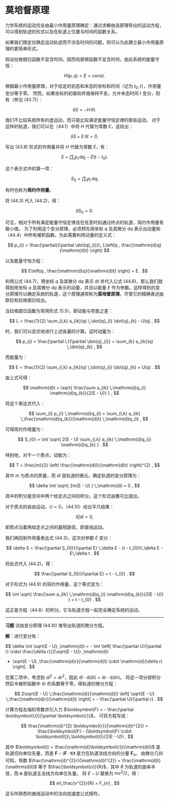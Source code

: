# 莫培督原理

力学系统的运动完全由最小作用量原理确定：通过求解由该原理导出的运动方程，可以得到轨迹的形式以及在轨道上位置与时间的函数关系。

如果我们限定仅确定运动轨迹而不涉及时间的问题，则可以为此建立最小作用量原理的更简单形式。

假设拉格朗日函数不显含时间，因而哈密顿函数不显含时间，由此系统的能量守恒：

$$
H(p , q) = E = \mathrm{const}.
$$

根据最小作用量原理，对于给定的初态和末态的坐标和时间（记为 $t_{0}, t$），作用量变分等于零。
然而，如果坐标的初值和终值保持不变，允许末态时间 $t$ 变分，则有（参见 (43.7)）：

$$
\delta S = - H\,\delta t .
$$

我们不比较系统所有的虚运动，而只是比较满足能量守恒定律的那些运动。
对于这样的轨道，我们可以在（44.1）中将 $H$ 代替为常数 $E$，这给出：

$$
\delta S + E\,\delta t = 0 .
$$

写出 (43.8) 形式的作用量并将 $H$ 代替为常数 $E$，有：

$$
S = \int \sum_{i} p_{i}\,\mathrm{d}q_{i} - E (t - t_{0}) .
$$

这个表示式中的第一项：

$$
S_{0} = \int \sum_{i} p_{i} \,\mathrm{d}q_{i}
$$

有时也称为**简约作用量**。

将 (44.3) 代入 (44.2)，得：

$$
\delta S_{0} = 0 .
$$

可见，相对于所有满足能量守恒定律且在任意时刻通过终点的轨道，简约作用量有极小值。
为了利用这个变分原理，必须预先用坐标 $q$ 及其微分 $\mathrm{d}q$ 表示出动量和（44.4）中所有被积函数。为此需要利用动量的定义式：

$$
p_{i} = \frac{\partial}{\partial \dot{q}_{i}}\, L\left(q , \frac{\mathrm{d}q}{\mathrm{d}t} \right)
$$

以及能量守恒方程：

$$
E\left(q , \frac{\mathrm{d}q}{\mathrm{d}t} \right) = E .
$$

利用公式 (44.7)，用坐标 $q$ 及其微分 $\mathrm{d}q$ 表示 $\mathrm{d}t$ 并代入公式 (44.6)，那么我们就得到用坐标 $q$ 及其微分 $\mathrm{d}q$ 表示的动量，并且以能量 $E$ 作为参数。这样得到的变分原理可以确定系统的轨道，这个原理通常称为**莫培督原理**，尽管它的精确表述由欧拉和拉格朗日给出。

当拉格朗日函数为常用形式 (5.5)，即动能与势能之差：

$$
L = \frac{1}{2} \sum_{i,k} a_{ik}(q) \,\dot{q}_{i} \dot{q}_{k} - U(q) ,
$$

时，我们可以显式地进行上述各量的计算。这时动量为：

$$
p_{i} = \frac{\partial L}{\partial \dot{q}_{i}} = \sum_{k} a_{ik}(q) \,\dot{q}_{k} ,
$$

而能量为：

$$
E = \frac{1}{2} \sum_{i,k} a_{ik}(q) \,\dot{q}_{i} \dot{q}_{k} + U(q) .
$$

由上式可得：

$$
\mathrm{d}t = \sqrt{ \frac{\sum a_{ik} \,\mathrm{d}q_{i} \mathrm{d}q_{k}}{2(E - U)} } ,
$$

将这个表达式代入：

$$
\sum_{i} p_{i} \,\mathrm{d}q_{i} = \sum_{i,k} a_{ik} \,\frac{\mathrm{d}q_{k}}{\mathrm{d}t} \,\mathrm{d}q_{i} ,
$$

可得简约作用量为：

$$
S_{0} = \int \sqrt{ 2(E - U) \sum_{i,k} a_{ik} \,\mathrm{d}q_{i} \mathrm{d}q_{k} } .
$$

特别地，对于一个质点，动能为：

$$
T = \frac{m}{2} \left( \frac{\mathrm{d}l}{\mathrm{d}t} \right)^{2} ,
$$

其中 $m$ 为质点的质量，而 $\mathrm{d}l$ 是轨道的微元，确定轨道的变分原理为：

$$
\delta \int \sqrt{ 2m(E - U) } \,\mathrm{d}l = 0 ,
$$

其中的积分是空间中两个给定点之间的积分。这个形式由雅可比提出。

对于质点的自由运动，$U = 0$，（44.10）给出平凡结果：

$$
\delta \int \mathrm{d}l = 0 ,
$$

即质点沿着两给定点之间的最短路径，即直线运动。

我们再回到作用量表达式 (44.3)，这次对参数 $E$ 变分：

$$
\delta S = \frac{\partial S_{0}}{\partial E} \,\delta E - (t - t_{0})\,\delta E - E\,\delta t .
$$

将此式代入 (44.2)，得：

$$
\frac{\partial S_{0}}{\partial E} = t - t_{0} .
$$

对于形式为 (44.9) 的简约作用量，这个等式变为：

$$
\int \sqrt{ \frac{\sum a_{ik} \,\mathrm{d}q_{i} \mathrm{d}q_{k}}{2(E - U)} } = t - t_{0} .
$$

这正是方程（44.8）的积分。它与轨道方程一起完全确定系统的运动。

---

**习题**
试由变分原理 (44.10) 推导出轨道的微分方程。

**解**：进行变分有：

$$
\delta \int \sqrt{E - U} \,\mathrm{d}l
= - \int \left[ \frac{\partial U}{\partial r} \cdot \frac{\delta r}{2\sqrt{E - U}} \,\mathrm{d}l
- \sqrt{E - U} \,\frac{\mathrm{d}r}{\mathrm{d}l} \cdot \mathrm{d}(\delta r) \right] .
$$

在第二项中，考虑到 $\mathrm{d}l^{2} = \mathrm{d}r^{2}$，因此
$\mathrm{d}l \cdot \mathrm{d}(\delta l) = \mathrm{d}r \cdot \mathrm{d}(\delta r)$。
将这一项分部积分然后令被积函数中 $\delta r$ 的系数等于零，得轨道的微分方程：

$$
2\sqrt{E - U} \,\frac{\mathrm{d}}{\mathrm{d}l} \left[ \sqrt{E - U} \,\frac{\mathrm{d}r}{\mathrm{d}l} \right]
= - \frac{\partial U}{\partial r} .
$$

计算方程左端的导数并引入力
$\boldsymbol{F} = - \frac{\partial \boldsymbol{U}}{\partial \boldsymbol{r}}$，
可将方程写成：

$$
\frac{\mathrm{d}^{2} \boldsymbol{r}}{\mathrm{d}t^{2}}
= \frac{\boldsymbol{F} - (\boldsymbol{F} \cdot \boldsymbol{t})\,\boldsymbol{t}}{2(E - U)} ,
$$

其中 $\boldsymbol{t} = \frac{\mathrm{d}\boldsymbol{r}}{\mathrm{d}l}$ 是轨道切向单位矢量，而差
$\boldsymbol{F} - (\boldsymbol{F} \cdot \boldsymbol{t})\boldsymbol{t}$ 是力在轨道法线方向的分量 $\boldsymbol{F}_{n}$。
由微分几何可知，导数 $\frac{\mathrm{d}^{2}r}{\mathrm{d}l^{2}} = \frac{\mathrm{d}t}{\mathrm{d}l}$ 等于 $\frac{\boldsymbol{n}}{R}$，其中 $R$ 为轨道的曲率半径，而 $\boldsymbol{n}$ 是轨道主法线方向单位矢量。
将 $E - U$ 替换为 $m v^{2} / 2$，得：

$$
m\,\frac{v^{2}}{R} = F_{n} ,
$$

这与所熟悉的曲线运动中的法向加速度公式相符。
